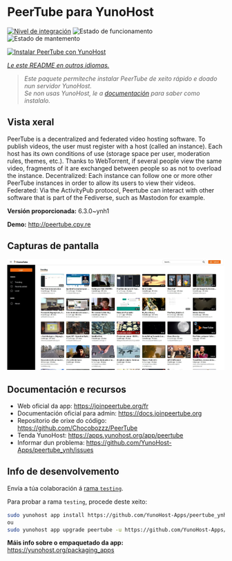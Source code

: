 <!--
NOTA: Este README foi creado automáticamente por <https://github.com/YunoHost/apps/tree/master/tools/readme_generator>
NON debe editarse manualmente.
-->

# PeerTube para YunoHost

[![Nivel de integración](https://dash.yunohost.org/integration/peertube.svg)](https://ci-apps.yunohost.org/ci/apps/peertube/) ![Estado de funcionamento](https://ci-apps.yunohost.org/ci/badges/peertube.status.svg) ![Estado de mantemento](https://ci-apps.yunohost.org/ci/badges/peertube.maintain.svg)

[![Instalar PeerTube con YunoHost](https://install-app.yunohost.org/install-with-yunohost.svg)](https://install-app.yunohost.org/?app=peertube)

*[Le este README en outros idiomas.](./ALL_README.md)*

> *Este paquete permíteche instalar PeerTube de xeito rápido e doado nun servidor YunoHost.*  
> *Se non usas YunoHost, le a [documentación](https://yunohost.org/install) para saber como instalalo.*

## Vista xeral

PeerTube is a decentralized and federated video hosting software. To publish videos, the user must register with a host (called an instance). Each host has its own conditions of use (storage space per user, moderation rules, themes, etc.). Thanks to WebTorrent, if several people view the same video, fragments of it are exchanged between people so as not to overload the instance. Decentralized: Each instance can follow one or more other PeerTube instances in order to allow its users to view their videos. Federated: Via the ActivityPub protocol, Peertube can interact with other software that is part of the Fediverse, such as Mastodon for example.


**Versión proporcionada:** 6.3.0~ynh1

**Demo:** <http://peertube.cpy.re>

## Capturas de pantalla

![Captura de pantalla de PeerTube](./doc/screenshots/screenshot1.jpg)

## Documentación e recursos

- Web oficial da app: <https://joinpeertube.org/fr>
- Documentación oficial para admin: <https://docs.joinpeertube.org>
- Repositorio de orixe do código: <https://github.com/Chocobozzz/PeerTube>
- Tenda YunoHost: <https://apps.yunohost.org/app/peertube>
- Informar dun problema: <https://github.com/YunoHost-Apps/peertube_ynh/issues>

## Info de desenvolvemento

Envía a túa colaboración á [rama `testing`](https://github.com/YunoHost-Apps/peertube_ynh/tree/testing).

Para probar a rama `testing`, procede deste xeito:

```bash
sudo yunohost app install https://github.com/YunoHost-Apps/peertube_ynh/tree/testing --debug
ou
sudo yunohost app upgrade peertube -u https://github.com/YunoHost-Apps/peertube_ynh/tree/testing --debug
```

**Máis info sobre o empaquetado da app:** <https://yunohost.org/packaging_apps>
